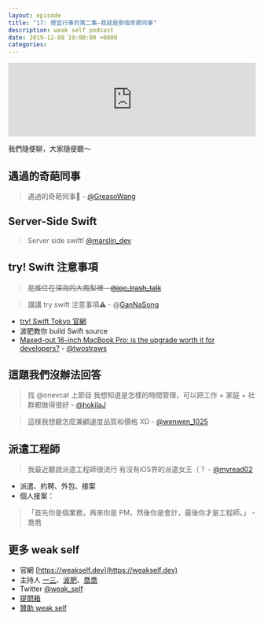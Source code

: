 ```yaml
---
layout: episode
title: "17: 便宜行事的第二集—我就是那個奇葩同事"
description: weak self podcast
date: 2019-12-08 19:00:00 +0800
categories: 
---
```

<iframe src="https://www.listennotes.com/embedded/e/9e5f374a5e31472087d34a21d589884e/" width="100%" style="width: 1px; min-width: 100%;" frameborder="0" scrolling="no"></iframe>

我們隨便聊，大家隨便聽～

## 遇過的奇葩同事

> 遇過的奇葩同事🤣 - [@GreasoWang](https://twitter.com/GreasoWang/status/1200245238490468354?s=20)

## Server-Side Swift
> Server side swift! [@marslin_dev](https://twitter.com/marslin_dev/status/1200278904205803520?s=20)

## try! Swift 注意事項

> ~~是誰住在深海的大鳳梨裡 - [@joe_trash_talk](https://twitter.com/joe_trash_talk/status/1200315768488882178?s=20)~~

> 講講 try swift 注意事項⚠️ - @[GanNaSong](https://twitter.com/GanNaSong/status/1200258309472706560?s=20)

* [try! Swift Tokyo 官網](https://www.tryswift.co/events/2020/tokyo/en/)
* 波肥教你 build Swift source
* [Maxed-out 16-inch MacBook Pro: is the upgrade worth it for developers?](https://www.youtube.com/watch?v=RNVCBYjzOI0) - [@twostraws](https://twitter.com/twostraws)

## 這題我們沒辦法回答

> 找 @onevcat 上節目
> 我想知道是怎樣的時間管理，可以把工作 + 家庭 + 社群都做得很好 - [@hokilaJ](https://twitter.com/hokilaJ/status/1200258251872358400?s=20)

> 這樣我想聽怎麼兼顧速度品質和價格 XD - [@wenwen_1025](https://twitter.com/wenwen_1025/status/1200279992925446144?s=20)

## 派遣工程師

> 我最近聽說派遣工程師很流行
> 有沒有iOS界的派遣女王（？ - [@myread02](https://twitter.com/myread02/status/1200249972882468864?s=20)

* 派遣、約聘、外包、接案
* 個人接案：
> 「首先你是個業務，再來你是 PM，然後你是會計，最後你才是工程師。」 - 喬喬

## 更多 weak self

* 官網 [https://weakself.dev](https://weakself.dev)
* 主持人 [一三](https://twitter.com/ethanhuang13)、[波肥](https://twitter.com/PofatTseng)、[喬喬](https://twitter.com/joe_trash_talk)
* Twitter [@weak_self](https://twitter.com/weak_self)
* [提問箱](https://peing.net/zh-TW/weak_self)
* [贊助 weak self](https://weakself.dev/#donation)